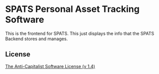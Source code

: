 # SPATS Personal Asset Tracking Software
This is the frontend for SPATS. This just displays the info that the SPATS Backend stores and manages.


## License
[The Anti-Capitalist Software License (v 1.4)](https://anticapitalist.software)
